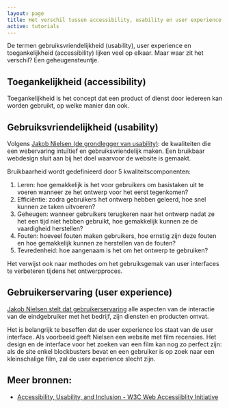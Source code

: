 ```yaml
--- 
layout: page
title: Het verschil tussen accessibility, usability en user experience
active: tutorials
---
```


<p>De termen gebruiksvriendelijkheid (usability), user experience en toegankelijkheid (accessibility) lijken veel op elkaar. Maar waar zit het verschil? Een geheugensteuntje.</p>

<h2>Toegankelijkheid (accessibility)</h2>
<p>Toegankelijkheid is het concept dat een product of dienst door iedereen kan worden gebruikt, op welke manier dan ook.</p> 

<h2>Gebruiksvriendelijkheid (usability)</h2>
<p>Volgens <a href="https://www.nngroup.com/articles/usability-101-introduction-to-usability/">Jakob Nielsen (de grondlegger van usability)</a>: de kwaliteiten die een webervaring intuïtief en gebruiksvriendelijk maken. Een bruikbaar webdesign sluit aan bij het doel waarvoor de website is gemaakt.</p>
Bruikbaarheid wordt gedefinieerd door 5 kwaliteitscomponenten:
<ol>
<li>Leren: hoe gemakkelijk is het voor gebruikers om basistaken uit te voeren wanneer ze het ontwerp voor het eerst tegenkomen?</li>
<li>Efficiëntie: zodra gebruikers het ontwerp hebben geleerd, hoe snel kunnen ze taken uitvoeren?</li>
<li>Geheugen: wanneer gebruikers terugkeren naar het ontwerp nadat ze het een tijd niet hebben gebruikt, hoe gemakkelijk kunnen ze de vaardigheid herstellen?</li>
<li>Fouten: hoeveel fouten maken gebruikers, hoe ernstig zijn deze fouten en hoe gemakkelijk kunnen ze herstellen van de fouten?</li>
<li>Tevredenheid: hoe aangenaam is het om het ontwerp te gebruiken?</li>
</ol>

<p>Het verwijst ook naar methodes om het gebruiksgemak van user interfaces te verbeteren tijdens het ontwerpproces.</p>

<h2>Gebruikerservaring (user experience)</h2>
<p><a href="https://www.nngroup.com/articles/definition-user-experience/">Jakob Nielsen stelt dat gebruikerservaring</a> alle aspecten van de interactie van de eindgebruiker met het bedrijf, zijn diensten en producten omvat.</p>
<p>Het is belangrijk te beseffen dat de user experience los staat van de user interface. Als voorbeeld geeft Nielsen een website met film recensies. Het design en de interface voor het zoeken van een film kan nog zo perfect zijn: als de site enkel blockbusters bevat en een gebruiker is op zoek naar een kleinschalige film, zal de user experience slecht zijn.</p>

<h2>Meer bronnen:</h2>
<ul>
    <li><a href="https://www.w3.org/WAI/fundamentals/accessibility-usability-inclusion/">Accessibility, Usability, and Inclusion - W3C Web Accessiiblity Initiative</a></li>
</ul>